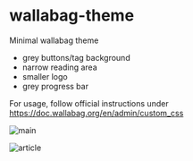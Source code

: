 # wallabag-theme
Minimal wallabag theme

- grey buttons/tag background
- narrow reading area
- smaller logo
- grey progress bar

For usage, follow official instructions under https://doc.wallabag.org/en/admin/custom_css

![main](https://github.com/user-attachments/assets/4a4bfc33-3fef-448e-b926-3fdbb222aa96)

![article](https://github.com/user-attachments/assets/7d25f72c-f6a2-4c05-9ac4-8f75f2e1b157)
